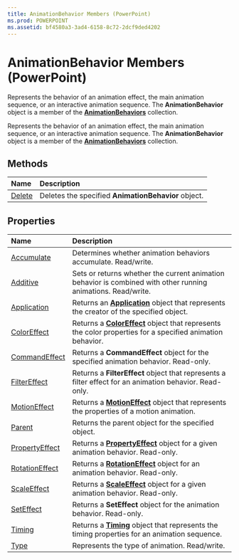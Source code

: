 ```yaml
---
title: AnimationBehavior Members (PowerPoint)
ms.prod: POWERPOINT
ms.assetid: bf4580a3-3ad4-6158-8c72-2dcf9ded4202
---
```



# AnimationBehavior Members (PowerPoint)
Represents the behavior of an animation effect, the main animation sequence, or an interactive animation sequence. The  **AnimationBehavior** object is a member of the **[AnimationBehaviors](animationbehaviors-object-powerpoint.md)** collection.

Represents the behavior of an animation effect, the main animation sequence, or an interactive animation sequence. The  **AnimationBehavior** object is a member of the **[AnimationBehaviors](animationbehaviors-object-powerpoint.md)** collection.


## Methods



|**Name**|**Description**|
|:-----|:-----|
|[Delete](animationbehavior-delete-method-powerpoint.md)|Deletes the specified  **AnimationBehavior** object.|

## Properties



|**Name**|**Description**|
|:-----|:-----|
|[Accumulate](animationbehavior-accumulate-property-powerpoint.md)|Determines whether animation behaviors accumulate. Read/write.|
|[Additive](animationbehavior-additive-property-powerpoint.md)|Sets or returns whether the current animation behavior is combined with other running animations. Read/write.|
|[Application](animationbehavior-application-property-powerpoint.md)|Returns an  **[Application](application-object-powerpoint.md)** object that represents the creator of the specified object.|
|[ColorEffect](animationbehavior-coloreffect-property-powerpoint.md)|Returns a  **[ColorEffect](coloreffect-object-powerpoint.md)** object that represents the color properties for a specified animation behavior.|
|[CommandEffect](animationbehavior-commandeffect-property-powerpoint.md)|Returns a  **CommandEffect** object for the specified animation behavior. Read-only.|
|[FilterEffect](animationbehavior-filtereffect-property-powerpoint.md)|Returns a  **FilterEffect** object that represents a filter effect for an animation behavior. Read-only.|
|[MotionEffect](animationbehavior-motioneffect-property-powerpoint.md)|Returns a  **[MotionEffect](motioneffect-object-powerpoint.md)** object that represents the properties of a motion animation.|
|[Parent](animationbehavior-parent-property-powerpoint.md)|Returns the parent object for the specified object.|
|[PropertyEffect](animationbehavior-propertyeffect-property-powerpoint.md)|Returns a  **[PropertyEffect](propertyeffect-object-powerpoint.md)** object for a given animation behavior. Read-only.|
|[RotationEffect](animationbehavior-rotationeffect-property-powerpoint.md)|Returns a  **[RotationEffect](rotationeffect-object-powerpoint.md)** object for an animation behavior. Read-only.|
|[ScaleEffect](animationbehavior-scaleeffect-property-powerpoint.md)|Returns a  **[ScaleEffect](scaleeffect-object-powerpoint.md)** object for a given animation behavior. Read-only.|
|[SetEffect](animationbehavior-seteffect-property-powerpoint.md)|Returns a  **SetEffect** object for the animation behavior. Read-only.|
|[Timing](animationbehavior-timing-property-powerpoint.md)|Returns a  **[Timing](timing-object-powerpoint.md)** object that represents the timing properties for an animation sequence.|
|[Type](animationbehavior-type-property-powerpoint.md)|Represents the type of animation. Read/write.|


